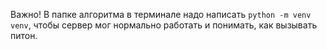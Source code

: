 Важно!
В папке алгоритма в терминале надо написать ```python -m venv venv```, чтобы сервер мог нормально работать и понимать, как вызывать питон.